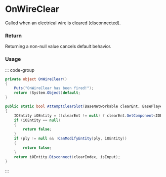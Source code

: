 <Badge type="danger" text="Carbon Compatible"/><Badge type="warning" text="Oxide Compatible"/>
# OnWireClear
Called when an electrical wire is cleared (disconnected).
### Return
Returning a non-null value cancels default behavior.

### Usage
::: code-group
```csharp [Example]
private object OnWireClear()
{
	Puts("OnWireClear has been fired!");
	return (System.Object)default;
}
```
```csharp [Source — Assembly-CSharp @ WireTool]
public static bool AttemptClearSlot(BaseNetworkable clearEnt, BasePlayer ply, int clearIndex, bool isInput)
{
	IOEntity iOEntity = ((clearEnt != null) ? clearEnt.GetComponent<IOEntity>() : null);
	if (iOEntity == null)
	{
		return false;
	}
	if (ply != null && !CanModifyEntity(ply, iOEntity))
	{
		return false;
	}
	return iOEntity.Disconnect(clearIndex, isInput);
}

```
:::

